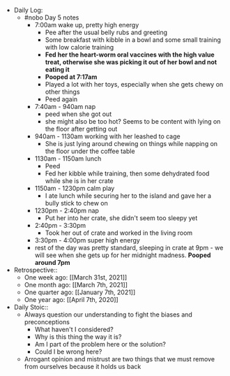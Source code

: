 - Daily Log:
    - #nobo Day 5 notes
        - 7:00am wake up, pretty high energy
            - Pee after the usual belly rubs and greeting
            - Some breakfast with kibble in a bowl and some small training with low calorie training
            - **Fed her the heart-worm oral vaccines with the high value treat, otherwise she was picking it out of her bowl and not eating it**
            - **Pooped at 7:17am**
            - Played a lot with her toys, especially when she gets chewy on other things
            - Peed again
        - 7:40am - 940am nap
            - peed when she got out
            - she might also be too hot? Seems to be content with lying on the floor after getting out
        - 940am - 1130am working with her leashed to cage
            - She is just lying around chewing on things while napping on the floor under the coffee table
        - 1130am - 1150am lunch
            - Peed
            - Fed her kibble while training, then some dehydrated food while she is in her crate
        - 1150am - 1230pm calm play
            - I ate lunch while securing her to the island and gave her a bully stick to chew on
        - 1230pm - 2:40pm nap
            - Put her into her crate, she didn't seem too sleepy yet
        - 2:40pm - 3:30pm
            - Took her out of crate and worked in the living room
        - 3:30pm - 4:00pm super high energy
        - rest of the day was pretty standard, sleeping in crate at 9pm - we will see when she gets up for her midnight madness. **Pooped around 7pm**
- Retrospective::
    - One week ago: [[March 31st, 2021]]
    - One month ago: [[March 7th, 2021]]
    - One quarter ago: [[January 7th, 2021]]
    - One year ago: [[April 7th, 2020]]
- Daily Stoic::
    - Always question our understanding to fight the biases and preconceptions
        - What haven't I considered?
        - Why is this thing the way it is?
        - Am I part of the problem here or the solution?
        - Could I be wrong here?
    - Arrogant opinion and mistrust are two things that we must remove from ourselves because it holds us back
